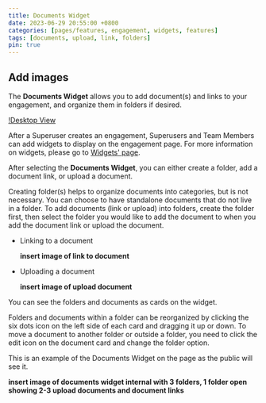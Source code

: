 ```yaml
---
title: Documents Widget
date: 2023-06-29 20:55:00 +0800
categories: [pages/features, engagement, widgets, features]
tags: [documents, upload, link, folders]
pin: true
---
```


## Add images  

The **Documents Widget** allows you to add document(s) and links to your engagement, and organize them in folders if desired.  

[!Desktop View](/assets/img/documents-widget/documents-widget-documents-widget-internal-with-2-folders-and-some-documents.png)

After a Superuser creates an engagement, Superusers and Team Members can add widgets to display on the engagement page. For more information on widgets, please go to [Widgets' page](/met-guide/posts/widgets/).

After selecting the **Documents Widget**, you can either create a folder, add a document link, or upload a document.  

Creating folder(s) helps to organize documents into categories, but is not necessary. You can choose to have standalone documents that do not live in a folder. To add documents (link or upload) into folders, create the folder first, then select the folder you would like to add the document to when you add the document link or upload the document.

- Linking to a document
  
  **insert image of link to document**
  
- Uploading a document
  
  **insert image of upload document**

You can see the folders and documents as cards on the widget.  

Folders and documents within a folder can be reorganized by clicking the six dots icon on the left side of each card and dragging it up or down. To move a document to another folder or outside a folder, you need to click the edit icon on the document card and change the folder option.

This is an example of the Documents Widget on the page as the public will see it.

  **insert image of documents widget internal with 3 folders, 1 folder open showing 2-3 upload documents and document links**
